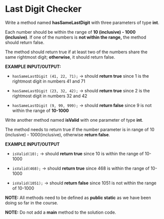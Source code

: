 # Last Digit Checker

Write a method named **hasSameLastDigit** with three parameters of type **int**.

Each number should be within the range of **10 (inclusive) - 1000 (inclusive)**.
If one of the numbers is **not within the range,** the method should return 
false.

The method should return true if at least two of the numbers share the same 
rightmost digit; **otherwise**, it should return false.


**EXAMPLE INPUT/OUTPUT:**

* `hasSameLastDigit (41, 22, 71);` → should **return true** since 1 is the 
  rightmost digit in numbers 41 and 71

* `hasSameLastDigit (23, 32, 42);` → should **return true** since 2 is the 
  rightmost digit in numbers 32 and 42

* `hasSameLastDigit (9, 99, 999);` → should **return false** since 9 is not 
  within the range of **10-1000**


Write another method named **isValid** with one parameter of type **int**.

The method needs to return true if the number parameter is in range of 10
(inclusive) - 1000(inclusive), otherwise **return false**.

**EXAMPLE INPUT/OUTPUT**

* `isValid(10);` → should **return true** since 10 is within the range of 
  10-1000

* `isValid(468);` → should **return true** since 468 is within the range of 
  10-1000

* `isValid(1051);` → should **return false** since 1051 is not within the range 
  of 10-1000


**NOTE:** All methods need to be defined as **public static** as we have been 
doing 
so far in the course.

**NOTE:** Do not add a **main** method to the solution code.